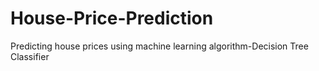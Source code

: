 # House-Price-Prediction
Predicting house prices using machine learning algorithm-Decision Tree Classifier
